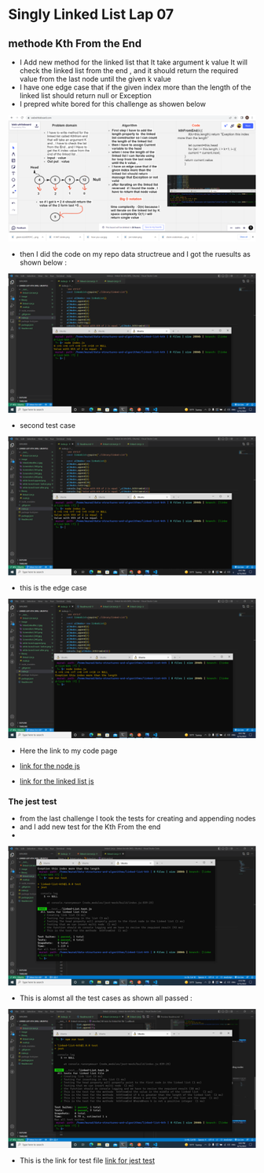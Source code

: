 # Singly Linked List Lap 07 
## methode Kth From the End 

* I Add new method for the linked list that It take argument k value It will check the linked list from the end , and it should return the required value from the last node until the given k value 
* I have one edge case that if the given index more than the length of the linked list should return null or Exception
* I prepred white bored for this challenge as showen below

![link](./Image/Screenshot%20(246).png)

* then I did the code on my repo data structreue and I got the ruesults as shown below :

![link](./Image/Screenshot%20(243).png)
* second test case 

![link](./Image/Screenshot%20(247).png)
* this is the edge case 

![link](./Image/Screenshot%20(248).png)

* Here the link to my code page 

* [link for the node js](./library/node.js)
* [link for the linked list js ](./library/linked-List.js)

### The jest test 
* from the last challenge I took the tests for creating and appending nodes 
* and I add new test for the Kth From the end 
* 
![link](./Image/Screenshot%20(242).png)

* This is alomst all the test cases as shown all passed :

![link](./Image/Screenshot%20(249).png)

* This is the link for test file [link for jest test ](./__test__/linked-List.test.js)
